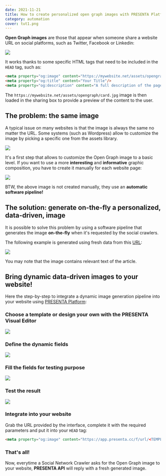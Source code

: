 ```yaml
---
date: 2021-11-21
title: How to create personalized open graph images with PRESENTA Platform
category: automation
cover: tut1.png
---
```


**Open Graph images** are those that appear when someone share a website URL on social platforms, such as Twitter, Facebook or Linkedin:

![](/assets/automation/how-to-create-personalized-open-graph-images/card-1.png)

It works thanks to some specific HTML tags that need to be included in the `HEAD` tag, such as:

```html
<meta property="og:image" content="https://mywebsite.net/assets/opengraph/card.jpg"/>
<meta property="og:title" content="Your Title"/>
<meta property="og:description" content="A full description of the page."/>
```

The `https://mywebsite.net/assets/opengraph/card.jpg` image is then loaded in the sharing box to provide a preview of the content to the user.

## The problem: the same image

A typical issue on many websites is that the image is always the same no matter the URL. Some systems (such as Wordpress) allow to customize the image by picking a specific one from the assets library. 

![](/assets/automation/how-to-create-personalized-open-graph-images-with-presenta/card-2.png)

It's a first step that allows to customize the Open Graph image to  a basic level. If you want to use a more **interesting** and **informative** graphic composition, you have to create it manually for each website page:

![](/assets/automation/how-to-create-personalized-open-graph-images-with-presenta/card-3.png)

BTW, the above image is not created manually, they use an **automatic software pipeline!**

## The solution: generate on-the-fly a personalized, data-driven, image

It is possible to solve this problem by using a software pipeline that generates the image **on-the-fly** when it's requested by the social crawlers.

The following example is generated using fresh data from this [URL](https://www.fabiofranchino.com/blog/get-colors-from-images-in-bulk-with-node-js/):

![](/assets/automation/how-to-create-personalized-open-graph-images-with-presenta/card-4.png)

You may note that the image contains relevant text of the article.

## Bring dynamic data-driven images to your website!

Here the step-by-step to integrate a dynamic image generation pipeline into your website using [PRESENTA Platform](https://www.presenta.cc/):

### Choose a template or design your own with the PRESENTA Visual Editor

![](/assets/automation/how-to-create-personalized-open-graph-images-with-presenta/tut1.png)

### Define the dynamic fields

![](/assets/automation/how-to-create-personalized-open-graph-images-with-presenta/tut2.png)

### Fill the fields for testing purpose

![](/assets/automation/how-to-create-personalized-open-graph-images/tut3b.png)

### Test the result

![](/assets/automation/how-to-create-personalized-open-graph-images-with-presenta/tut4b.png)

### Integrate into your website

Grab the URL provided by the interface, complete it with the required parameters and put it into your `HEAD` tag:

```html
<meta property="og:image" content="https://app.presenta.cc/f/url/<TEMPLATE_ID>?title=My Special Recipe"/>
```

### That's all!

Now, everytime a Social Network Crawler asks for the Open Graph image to your website, **PRESENTA API** will reply with a fresh generated image.
